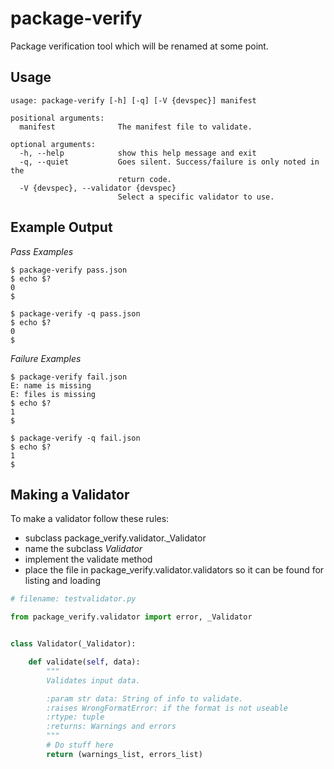 package-verify
==============

Package verification tool which will be renamed at some point.


Usage
-----
```
usage: package-verify [-h] [-q] [-V {devspec}] manifest

positional arguments:
  manifest              The manifest file to validate.

optional arguments:
  -h, --help            show this help message and exit
  -q, --quiet           Goes silent. Success/failure is only noted in the
                        return code.
  -V {devspec}, --validator {devspec}
                        Select a specific validator to use.
```

Example Output
--------------
*Pass Examples*
```
$ package-verify pass.json 
$ echo $?
0
$
```

```
$ package-verify -q pass.json 
$ echo $?
0
$
```

*Failure Examples*
```
$ package-verify fail.json 
E: name is missing
E: files is missing
$ echo $?
1
$
```

```
$ package-verify -q fail.json 
$ echo $?
1
$
```


Making a Validator
------------------
To make a validator follow these rules:

* subclass package\_verify.validator.\_Validator
* name the subclass *Validator*
* implement the validate method
* place the file in package\_verify.validator.validators so it can be found for listing and loading

```python
# filename: testvalidator.py

from package_verify.validator import error, _Validator


class Validator(_Validator):

    def validate(self, data):
        """
        Validates input data.

        :param str data: String of info to validate.
        :raises WrongFormatError: if the format is not useable
        :rtype: tuple
        :returns: Warnings and errors
        """
        # Do stuff here
        return (warnings_list, errors_list)
```
